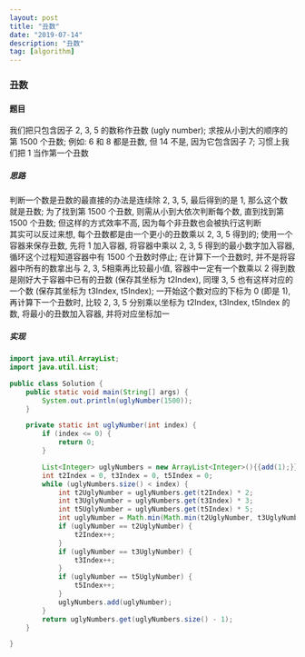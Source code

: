 ```yaml
---
layout: post
title: "丑数"
date: "2019-07-14"
description: "丑数"
tag: [algorithm]
---
```


### 丑数

#### 题目
我们把只包含因子 2, 3, 5 的数称作丑数 (ugly number); 求按从小到大的顺序的第 1500 个丑数; 例如: 6 和 8 都是丑数, 但 14 不是, 因为它包含因子 7; 习惯上我们把 1 当作第一个丑数

##### 思路
判断一个数是丑数的最直接的办法是连续除 2, 3, 5, 最后得到的是 1, 那么这个数就是丑数; 为了找到第 1500 个丑数, 则需从小到大依次判断每个数, 直到找到第 1500 个丑数; 但这样的方式效率不高, 因为每个非丑数也会被执行这判断  
其实可以反过来想, 每个丑数都是由一个更小的丑数乘以  2, 3, 5 得到的; 使用一个容器来保存丑数, 先将 1 加入容器, 将容器中乘以 2, 3, 5 得到的最小数字加入容器, 循环这个过程知道容器中有 1500 个丑数时停止; 在计算下一个丑数时, 并不是将容器中所有的数拿出与 2, 3, 5相乘再比较最小值, 容器中一定有一个数乘以 2 得到数是刚好大于容器中已有的丑数 (保存其坐标为 t2Index), 同理 3, 5 也有这样对应的一个数 (保存其坐标为 t3Index, t5Index); 一开始这个数对应的下标为 0 (即是 1), 再计算下一个丑数时, 比较 2, 3, 5 分别乘以坐标为 t2Index, t3Index, t5Index 的数, 将最小的丑数加入容器, 并将对应坐标加一

##### 实现
```Java
import java.util.ArrayList;
import java.util.List;

public class Solution {
    public static void main(String[] args) {
        System.out.println(uglyNumber(1500));
    }

    private static int uglyNumber(int index) {
        if (index <= 0) {
            return 0;
        }

        List<Integer> uglyNumbers = new ArrayList<Integer>(){{add(1);}};
        int t2Index = 0, t3Index = 0, t5Index = 0;
        while (uglyNumbers.size() < index) {
            int t2UglyNumber = uglyNumbers.get(t2Index) * 2;
            int t3UglyNumber = uglyNumbers.get(t3Index) * 3;
            int t5UglyNumber = uglyNumbers.get(t5Index) * 5;
            int uglyNumber = Math.min(Math.min(t2UglyNumber, t3UglyNumber), t5UglyNumber);
            if (uglyNumber == t2UglyNumber) {
                t2Index++;
            }
            if (uglyNumber == t3UglyNumber) {
                t3Index++;
            }
            if (uglyNumber == t5UglyNumber) {
                t5Index++;
            }
            uglyNumbers.add(uglyNumber);
        }
        return uglyNumbers.get(uglyNumbers.size() - 1);
    }

}
```
